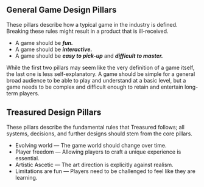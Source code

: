 
## General Game Design Pillars
These pillars describe how a typical game in the industry is defined. Breaking these rules might result in a product that is ill-received.
- A game should be _**fun.**_
- A game should be _**interactive.**_
- A game should be _**easy to pick-up**_ and _**difficult to master.**_

While the first two pillars may seem like the very definition of a game itself, the last one is less self-explanatory. A game should be simple for a general broad audience to be able to play and understand at a basic level, but a game needs to be complex and difficult enough to retain and entertain long-term players.

## Treasured Design Pillars
These pillars describe the fundamental rules that Treasured follows; all systems, decisions, and further designs should stem from the core pillars.
- Evolving world — The game world should change over time.
- Player freedom — Allowing players to craft a unique experience is essential.
- Artistic Ascetic — The art direction is explicitly against realism.
- Limitations are fun — Players need to be challenged to feel like they are learning.